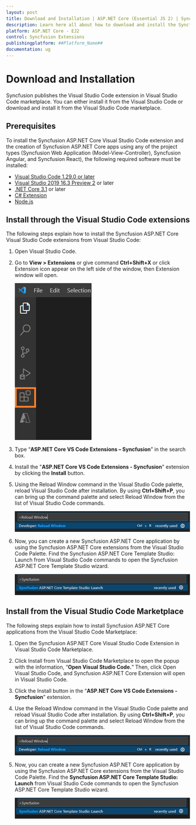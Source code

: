 ```yaml
---
layout: post
title: Download and Installation | ASP.NET Core (Essential JS 2) | Syncfusion
description: Learn here all about how to download and install the Syncfusion ASP.NET Core (Essential JS2) Visual Studio Code Extensions from Visual Studio Code Market Place
platform: ASP.NET Core - EJ2
control: Syncfusion Extensions
publishingplatform: ##Platform_Name##
documentation: ug
---
```


# Download and Installation

Syncfusion publishes the Visual Studio Code extension in Visual Studio Code marketplace. You can either install it from the Visual Studio Code or download and install it from the Visual Studio Code marketplace.

## Prerequisites

To install the Syncfusion ASP.NET Core Visual Studio Code extension and the creation of Syncfusion ASP.NET Core apps using any of the project types (Syncfusion Web Application (Model-View-Controller), Syncfusion Angular, and Syncfusion React), the following required software must be installed:

* [Visual Studio Code 1.29.0 or later](https://code.visualstudio.com/download)
* [Visual Studio 2019 16.3 Preview 2](https://visualstudio.microsoft.com/vs/) or later
* [.NET Core 3.1](https://dotnet.microsoft.com/download/dotnet-core/3.1) or later
* [C# Extension](https://marketplace.visualstudio.com/items?itemName=ms-vscode.csharp)
* [Node.js](https://nodejs.org/en/download/)


## Install through the Visual Studio Code extensions

The following steps explain how to install the Syncfusion ASP.NET Core Visual Studio Code extensions from Visual Studio Code:

1. Open Visual Studio Code.

2. Go to **View > Extensions** or give command **Ctrl+Shift+X** or click Extension icon appear on the left side of the window, then Extension window will open.

    ![Extension Window](images/extension-window.png)

3. Type “**ASP.NET Core VS Code Extensions – Syncfusion**” in the search box.

4. Install the "**ASP.NET Core VS Code Extensions - Syncfusion**" extension by clicking the **Install** button.

5. Using the Reload Window command in the Visual Studio Code palette, reload Visual Studio Code after installation. By using **Ctrl+Shift+P**, you can bring up the command palette and select Reload Window from the list of Visual Studio Code commands.

    ![reload-window](images/reload-window.png)

6. Now, you can create a new Syncfusion ASP.NET Core application by using the Syncfusion ASP.NET Core extensions from the Visual Studio Code Palette. Find the Syncfusion ASP.NET Core Template Studio: Launch from Visual Studio Code commands to open the Syncfusion ASP.NET Core Template Studio wizard.

   ![command-palette](images/command-palette.png)

## Install from the Visual Studio Code Marketplace

The following steps explain how to install Syncfusion ASP.NET Core applications from the Visual Studio Code Marketplace:

1. Open the Syncfusion ASP.NET Core Visual Studio Code Extension in Visual Studio Code Marketplace.

2. Click Install from Visual Studio Code Marketplace to open the popup with the information, “**Open Visual Studio Code.**” Then, click Open Visual Studio Code, and Syncfusion ASP.NET Core Extension will open in Visual Studio Code.

3. Click the Install button in the “**ASP.NET Core VS Code Extensions - Syncfusion**” extension.

4. Use the Reload Window command in the Visual Studio Code palette and reload Visual Studio Code after installation. By using **Ctrl+Shift+P**, you can bring up the command palette and select Reload Window from the list of Visual Studio Code commands.

     ![reload-window](images/reload-window.png)

5. Now, you can create a new Syncfusion ASP.NET Core application by using the Syncfusion ASP.NET Core extensions from the Visual Studio Code Palette. Find the **Syncfusion ASP.NET Core Template Studio: Launch** from Visual Studio Code commands to open the Syncfusion ASP.NET Core Template Studio wizard.

     ![command-palette](images/command-palette.png)